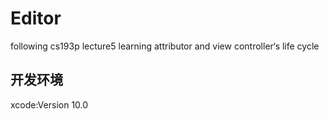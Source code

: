 # Editor

following cs193p lecture5
learning attributor and view controller‘s life cycle

## 开发环境

xcode:Version 10.0
